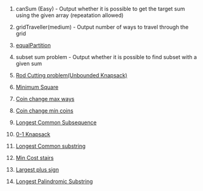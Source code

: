 1. canSum (Easy) - Output whether it is possible to get the target sum using the given array (repeatation allowed)

2. gridTraveller(medium) - Output number of ways to travel through the grid

3. [equalPartition](https://practice.geeksforgeeks.org/problems/subset-sum-problem2014/1#)

4. subset sum problem - Output whether it is possible to find subset with a given sum

5. [Rod Cutting problem(Unbounded Knapsack)](https://practice.geeksforgeeks.org/problems/rod-cutting0840/1#)

6. [Minimum Square](https://practice.geeksforgeeks.org/problems/get-minimum-squares0538/1#)

7. [Coin change max ways](https://practice.geeksforgeeks.org/problems/coin-change2448/1#)

8. [Coin change min coins](https://practice.geeksforgeeks.org/problems/number-of-coins1824/1#)

9. [Longest Common Subsequence](https://practice.geeksforgeeks.org/problems/longest-common-subsequence-1587115620/1#)

10. [0-1 Knapsack](https://practice.geeksforgeeks.org/problems/0-1-knapsack-problem0945/1#)

11. [Longest Common substring](https://practice.geeksforgeeks.org/problems/longest-common-substring1452/1#)

12. [Min Cost stairs](https://leetcode.com/problems/min-cost-climbing-stairs/submissions/)

13. [Largest plus sign](https://leetcode.com/explore/challenge/card/september-leetcoding-challenge-2021/637/week-2-september-8th-september-14th/3969/)

14. [Longest Palindromic Substring](https://leetcode.com/problems/longest-palindromic-substring/)
